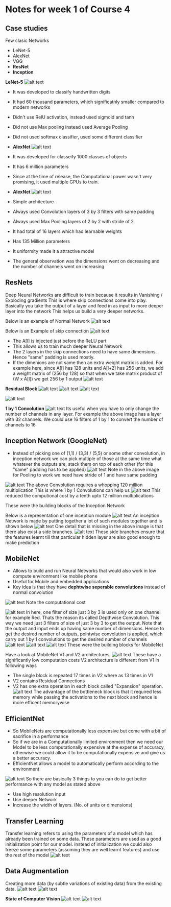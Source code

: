 # Notes for week 1 of Course 4

## Case studies

Few clasic Networks

* LeNet-5
* AlexNet
* VGG
* **ResNet**
* **Inception**

**LeNet-5**
![alt text](imgs/image-15.png)

* It was developed to classify handwritten digits
* It had 60 thousand parameters, which significatnly smaller compared to modern networks
* Didn't use RelU activation, instead used sigmoid and tanh
* Did not use Max pooling instead used Average Pooling
* Did not used softmax classifier, used some different classifier

* **AlexNet**
![alt text](imgs/image-16.png)

* It was developed for classeify 1000 classes of objects
* It has 6 million parameters
* Since at the time of release, the Computational power wasn't very promising, it used multiple GPUs to train.

* **AlexNet**
![alt text](imgs/image-17.png)

* Simple architecture
* Always used Convolution layers of 3 by 3 filters with same padding
* Always used Max Pooling layers of 2 by 2 with stride of 2
* It had total of 16 layers which had learnable weights
* Has 135 Million parameters
* It uniformity made it a attractive model
* The general observation was the dimensions went on decreasing and the number of channels went on increasing

## ResNets

Deep Neural Networks are difficult to train because it results in Vanishing / Exploding gradients
This is where skip connections come into play. Basically you take the output of a layer and feed in as input to more deeper layer into the network
This helps us build a very deeper networks.

Below is an example of Normal Network
![alt text](imgs/image-18.png)

Below is an Example of skip connection
![alt text](imgs/image-19.png)

* The A[l] is injected just before the ReLU part
* This allows us to train much deeper Neural Network
* The 2 layers in the skip connections need to have same dimensions. Hence "same" padding is used mostly.
* If the dimenions are not same then an extra weight matrix is added.
For example here, since A[l] has 128 units and A[l+2] has 256 units, we add a weight matrix of (256 by 128) so that when we take matrix product of (W x A[l]) we get 256 by 1 output
![alt text](imgs/image-23.png)

**Residual Block**
![alt text](imgs/image-20.png)
![alt text](imgs/image-21.png)
![alt text](imgs/image-22.png)

![alt text](imgs/image-24.png)

**1 by 1 Convolution**
![alt text](imgs/image-25.png)
Its useful when you have to only change the number of channels in any layer.
For example the above image has a layer with 32 channels. We could use 16 filters of 1 by 1 to convert the number of channels to 16

## Inception Network (GoogleNet)

* Instead of picking one of (1,1) / (3,3) / (5,5) or some other convolution, in inception network we can pick multiple of those at the same time what whatever the outputs are, stack them on top of each other (for this "same" padding has to be applied)
![alt text](imgs/image-26.png)
Note in the above image for Pooling to work we need have stride of 1 and have same padding

![alt text](imgs/image-29.png)
The above Convolution requires a whopping 120 million multiplication
This is where 1 by 1 Convolutions can help us
![alt text](imgs/image-30.png)
This reduced the computional cost by a tenth upto 12 million multiplications

These were the building blocks of the Inception Network

Below is a representation of one inception module
![alt text](imgs/image-31.png)
An inception Network is made by putting together a lot of such modules together and is shown below
![alt text](imgs/image-32.png)
One detail that is missing in the above image is that there also exist a side branches.
![alt text](imgs/image-33.png)
These side branches ensure that the features learnt till that particular hidden layer are also good enough to make prediction

## MobileNet

* Allows to build and run Neural Networks that would also work in low compute environment like mobile phone
* Useful for Mobile and embedded applications
* Key idea is that they have **dephtwise seperable convolutions** instead of normal convolution

![alt text](imgs/image-34.png)
Note the computational cost

![alt text](imgs/image-35.png)
In here, one filter of size just 3 by 3  is used only on one channel for example Red. Thats the reason its called Depthwise Convolution. This way we need just 3 filters of size of just 3 by 3 to get the output.
Note that the output and input ends up having same number of dimensions.
Hence to get the desired number of outputs, pointwise convolution is applied, which carry out 1 by 1 convolutions to get the desired number of channels
![alt text](imgs/image-36.png)
![alt text](imgs/image-37.png)
![alt text](imgs/image-38.png)
These were the building blocks for MobileNet

Have a look at MobileNet V1 and V2 architectures.
![alt text](imgs/image-39.png)
These have a significantly low computation costs
V2 architecture is different from V1 in following ways

* The single block is repeated 17 times in V2 where as 13 times in V1
* V2 contains Residual Connections
* V2 has one extra operation in each block called "Expansion" operation.
![alt text](imgs/image-40.png)
The advantage of the bottleneck block is that it required less memory while passing the activations to the next block and hence is more efficent memorywise

## EfficientNet

* So MobileNets are computationally less expensive but come with a bit of sacrifice in a performance
* So if we are in a Computationally limited environment then we need our Model to be less computationally expensive at the expense of accuracy, otherwise we could allow it to be computationally expensive and give us a better accuracy.
* EfficientNet allows a model to automatically perform according to the environment

![alt text](imgs/image-41.png)
So there are basically 3 things to you can do to get better performance with any model as stated above

* Use high resolution input
* Use deeper Network
* Increase the width of layers. (No. of units or dimensions)

## Transfer Learning

Transfer learning refers to using the parameters of a model which has already been trained on some data. These parameters are used as a good initialization point for our model.
Instead of initialization we could also freeze some parameters (assuming they are well learnt features) and use the rest of the model
![alt text](imgs/image-42.png)

## Data Augmentation

Creating more data (by subtle variations of existing data) from the existing data.
![alt text](imgs/image-43.png)
![alt text](imgs/image-44.png)

**State of Computer Vision**
![alt text](imgs/image-45.png)
![alt text](imgs/image-46.png)
